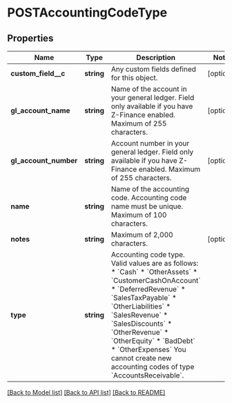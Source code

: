 # POSTAccountingCodeType

## Properties
Name | Type | Description | Notes
------------ | ------------- | ------------- | -------------
**custom_field__c** | **string** | Any custom fields defined for this object. | [optional] 
**gl_account_name** | **string** | Name of the account in your general ledger.  Field only available if you have Z-Finance enabled. Maximum of 255 characters. | [optional] 
**gl_account_number** | **string** | Account number in your general ledger.  Field only available if you have Z-Finance enabled. Maximum of 255 characters. | [optional] 
**name** | **string** | Name of the accounting code.  Accounting code name must be unique. Maximum of 100 characters. | 
**notes** | **string** | Maximum of 2,000 characters. | [optional] 
**type** | **string** | Accounting code type.   Valid values are as follows: * &#x60;Cash&#x60; * &#x60;OtherAssets&#x60; * &#x60;CustomerCashOnAccount&#x60; * &#x60;DeferredRevenue&#x60; * &#x60;SalesTaxPayable&#x60; * &#x60;OtherLiabilities&#x60; * &#x60;SalesRevenue&#x60; * &#x60;SalesDiscounts&#x60; * &#x60;OtherRevenue&#x60; * &#x60;OtherEquity&#x60; * &#x60;BadDebt&#x60; * &#x60;OtherExpenses&#x60;            You cannot create new accounting codes of type &#x60;AccountsReceivable&#x60;. | 

[[Back to Model list]](../README.md#documentation-for-models) [[Back to API list]](../README.md#documentation-for-api-endpoints) [[Back to README]](../README.md)


